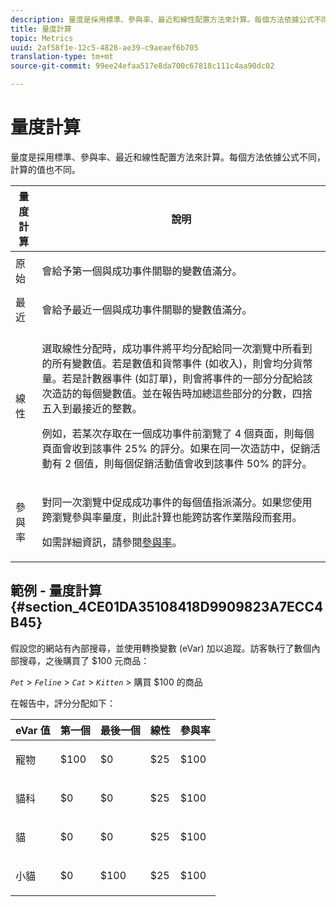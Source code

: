 ```yaml
---
description: 量度是採用標準、參與率、最近和線性配置方法來計算。每個方法依據公式不同，計算的值也不同。
title: 量度計算
topic: Metrics
uuid: 2af58f1e-12c5-4828-ae39-c9aeaef6b705
translation-type: tm+mt
source-git-commit: 99ee24efaa517e8da700c67818c111c4aa90dc02

---
```



# 量度計算

量度是採用標準、參與率、最近和線性配置方法來計算。每個方法依據公式不同，計算的值也不同。

<table id="table_6F81A12174D84124B7FD81FBBEDF18A2"> 
 <thead> 
  <tr> 
   <th colname="col1" class="entry"> 量度計算 </th> 
   <th colname="col2" class="entry"> 說明 </th> 
  </tr> 
 </thead>
 <tbody> 
  <tr> 
   <td colname="col1"> 原始 </td> 
   <td colname="col2"> <p>會給予第一個與成功事件關聯的變數值滿分。 </p> </td> 
  </tr> 
  <tr> 
   <td colname="col1"> 最近 </td> 
   <td colname="col2"> <p>會給予最近一個與成功事件關聯的變數值滿分。 </p> </td> 
  </tr> 
  <tr> 
   <td colname="col1"> 線性 </td> 
   <td colname="col2"> <p>選取線性分配時，成功事件將平均分配給同一次瀏覽中所看到的所有變數值。若是數值和貨幣事件 (如<span class="term">收入</span>)，則會均分貨幣量。若是計數器事件 (如<span class="term">訂單</span>)，則會將事件的一部分分配給該次造訪的每個變數值。並在報告時加總這些部分的分數，四捨五入到最接近的整數。 </p> <p>例如，若某次存取在一個成功事件前瀏覽了 4 個頁面，則每個頁面會收到該事件 25% 的評分。如果在同一次造訪中，<span class="varname">促銷活動</span>有 2 個值，則每個促銷活動值會收到該事件 50% 的評分。 </p> </td> 
  </tr> 
  <tr> 
   <td colname="col1"> 參與率 </td> 
   <td colname="col2"> <p>對同一次瀏覽中促成成功事件的每個值指派滿分。如果您使用跨瀏覽參與率量度，則此計算也能跨訪客作業階段而套用。 </p> <p>如需詳細資訊，請參閱<a href="/help/components/c-variables/c-metrics/metrics-participation.md"  >參與率</a>。 </p> </td> 
  </tr> 
 </tbody> 
</table>

## 範例 - 量度計算 {#section_4CE01DA35108418D9909823A7ECC4B45}

假設您的網站有內部搜尋，並使用轉換變數 (eVar) 加以追蹤。訪客執行了數個內部搜尋，之後購買了 $100 元商品：

*`Pet`* > *`Feline`* > *`Cat`* > *`Kitten`* > 購買 $100 的商品

在報告中，評分分配如下：

<table id="table_91A7244E77854838A8392B49366FB445"> 
 <thead> 
  <tr> 
   <th colname="col1" class="entry"> eVar 值 </th> 
   <th colname="col2" class="entry"> 第一個 </th> 
   <th colname="col3" class="entry"> 最後一個 </th> 
   <th colname="col4" class="entry"> 線性 </th> 
   <th colname="col5" class="entry"> 參與率 </th> 
  </tr> 
 </thead>
 <tbody> 
  <tr> 
   <td colname="col1"> <p>寵物 </p> </td> 
   <td colname="col2"> <p>$100 </p> </td> 
   <td colname="col3"> <p>$0 </p> </td> 
   <td colname="col4"> <p>$25 </p> </td> 
   <td colname="col5"> <p>$100 </p> </td> 
  </tr> 
  <tr> 
   <td colname="col1"> <p>貓科 </p> </td> 
   <td colname="col2"> <p>$0 </p> </td> 
   <td colname="col3"> <p>$0 </p> </td> 
   <td colname="col4"> <p>$25 </p> </td> 
   <td colname="col5"> <p>$100 </p> </td> 
  </tr> 
  <tr> 
   <td colname="col1"> <p>貓 </p> </td> 
   <td colname="col2"> <p>$0 </p> </td> 
   <td colname="col3"> <p>$0 </p> </td> 
   <td colname="col4"> <p>$25 </p> </td> 
   <td colname="col5"> <p>$100 </p> </td> 
  </tr> 
  <tr> 
   <td colname="col1"> <p>小貓 </p> </td> 
   <td colname="col2"> <p>$0 </p> </td> 
   <td colname="col3"> <p>$100 </p> </td> 
   <td colname="col4"> <p>$25 </p> </td> 
   <td colname="col5"> <p>$100 </p> </td> 
  </tr> 
 </tbody> 
</table>

